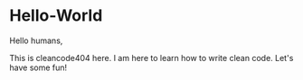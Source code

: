 # Hello-World
Hello humans,

This is cleancode404 here. I am here to learn how to write clean code. Let's have some fun!
